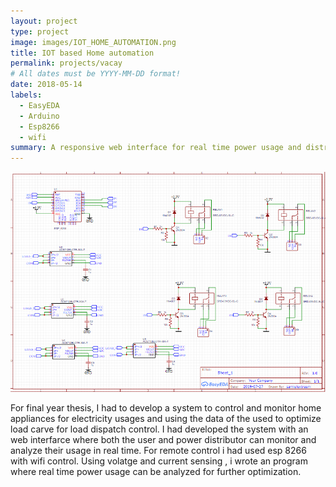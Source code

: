 ```yaml
---
layout: project
type: project
image: images/IOT_HOME_AUTOMATION.png
title: IOT based Home automation
permalink: projects/vacay
# All dates must be YYYY-MM-DD format!
date: 2018-05-14
labels:
  - EasyEDA
  - Arduino
  - Esp8266
  - wifi
summary: A responsive web interface for real time power usage and distribution to optimize load dispatch.
---
```


<img class="ui medium right floated rounded image" src="../images/IOT_HOME_AUTOMATION.png">

For final year thesis,  I had to develop a system to control and monitor home appliances for electricity usages and using the data of the used to optimize load carve for load dispatch control. I had developed the system with an web interfarce where both the user and power distributor can monitor and analyze their usage in real time. For remote control i had used esp 8266 with wifi control. Using volatge and current sensing , i wrote an program where real time power usage can be analyzed for further optimization. 
